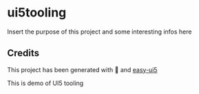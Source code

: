 # ui5tooling

Insert the purpose of this project and some interesting infos here

## Credits

This project has been generated with 💙 and [easy-ui5](https://github.com/SAP)

This is demo of UI5 tooling
